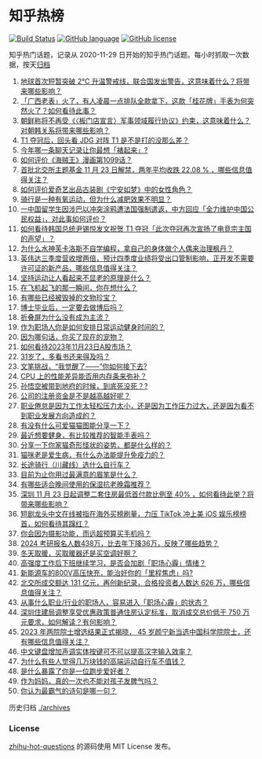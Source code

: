 # 知乎热榜
[![Build Status](https://github.com/ToWeLong/zhihu-hot-questions/workflows/CI/badge.svg)](https://github.com/ToWeLong/zhihu-hot-questions/actions)
[![GitHub language](https://img.shields.io/badge/language-golang-orange.svg)](https://golang.org/)
[![GitHub license](https://img.shields.io/github/license/ToWeLong/zhihu-hot-questions)](https://github.com/ToWeLong/zhihu-hot-questions/blob/main/LICENSE)

知乎热门话题，记录从 2020-11-29 日开始的知乎热门话题。每小时抓取一次数据，按天[归档](./archives)

<!-- BEGIN -->

1. [地球首次短暂突破 2℃ 升温警戒线，联合国发出警告，这意味着什么？将带来哪些影响？](https://www.zhihu.com/question/631285465)
1. [「广西老表」火了，有人凌晨一点排队全款拿下，这款「桂花牌」手表为何突然火了？如何看待此事？](https://www.zhihu.com/question/631262050)
1. [朝鲜称将不再受《〈板门店宣言〉军事领域履行协议》约束，这意味着什么？对朝韩关系将带来哪些影响？](https://www.zhihu.com/question/631447546)
1. [T1 夺冠后，回头看 JDG 对阵 T1 是不是打的没那么差？](https://www.zhihu.com/question/630911685)
1. [今年哪一条聊天记录让你最想「裱起来」?](https://www.zhihu.com/question/631328980)
1. [如何评价《海贼王》漫画第1099话？](https://www.zhihu.com/question/631263585)
1. [首批北交所主题基金 11 月 23 日解禁，两年平均收跌 22.08 % ，哪些信息值得关注？](https://www.zhihu.com/question/631392998)
1. [如何评价爱奇艺出品古装剧《宁安如梦》中的女性角色？](https://www.zhihu.com/question/631470424)
1. [骑行是一种有氧运动，但为什么减肥效果不明显？](https://www.zhihu.com/question/631007255)
1. [一中国留学生因涉巴以冲突涂鸦遭法国强制遣返，中方回应「全力维护中国公民权益」，对此事如何评价？](https://www.zhihu.com/question/631450184)
1. [如何看待韩国总统尹锡悦发文祝贺 T1 夺冠「此次夺冠再次宣扬了电竞宗主国的声望」？](https://www.zhihu.com/question/630999333)
1. [为什么水神芙卡洛斯不自学编程，拿自己的身体做个人偶来治理枫丹？](https://www.zhihu.com/question/630171882)
1. [英伟达三季度营收增两倍，预计四季度业绩将受出口管制影响，正开发不需要许可证的新产品，哪些信息值得关注？](https://www.zhihu.com/question/631284097)
1. [坚持运动让人看起来不显老的原理是什么？](https://www.zhihu.com/question/631007149)
1. [在飞机起飞的那一瞬间，你在想什么？](https://www.zhihu.com/question/620786605)
1. [有哪些已经被毁掉的文物珍宝？](https://www.zhihu.com/question/284979676)
1. [博士毕业后，一定要去做博后吗？](https://www.zhihu.com/question/630264765)
1. [折叠屏为什么没有成为主流？](https://www.zhihu.com/question/630261062)
1. [作为职场人你是如何安排日常运动健身时间的？](https://www.zhihu.com/question/631342482)
1. [因为哪句话，你买了现在的宠物？](https://www.zhihu.com/question/630866429)
1. [如何看待2023年11月23日A股市场？](https://www.zhihu.com/question/631450574)
1. [31岁了，多看书还来得及吗？](https://www.zhihu.com/question/627701056)
1. [文笔挑战，“我觉醒了——”你如何接下去?](https://www.zhihu.com/question/631250027)
1. [CPU 上的性能差异能否用内存条来弥补？](https://www.zhihu.com/question/630362658)
1. [孙悟空被带到地府的时候，到底死没死？?](https://www.zhihu.com/question/620055685)
1. [公司的注册资金是不是越高越好呢？](https://www.zhihu.com/question/631449747)
1. [职业倦怠是因为工作太轻松压力太小，还是因为工作压力过大，还是因为看不到职业发展方向造成的？](https://www.zhihu.com/question/582470209)
1. [有没有什么可爱猫猫图能分享一下？](https://www.zhihu.com/question/627565524)
1. [最近想要健身，有比较推荐的智能手表吗？](https://www.zhihu.com/question/630094986)
1. [分享一下你家猫奇形怪状的姿势，都是什么样的？](https://www.zhihu.com/question/629728867)
1. [猫咪老是爱生病，有什么办法能提升免疫力的？](https://www.zhihu.com/question/629500643)
1. [长途骑行（川藏线）选什么自行车？](https://www.zhihu.com/question/628550636)
1. [目前为止你用过最满意的眉笔是什么？](https://www.zhihu.com/question/398986331)
1. [有哪些适合晚间使用的保湿抗老晚霜推荐？](https://www.zhihu.com/question/630322779)
1. [深圳 11 月 23 日起调整二套住房最低首付款比例至 40% ，如何看待此举？将带来哪些影响？](https://www.zhihu.com/question/631361339)
1. [短剧龙头中文在线被指在海外买榜刷量，力压 TikTok 冲上美 iOS 娱乐榜榜首，如何看待其蹿红？](https://www.zhihu.com/question/630535561)
1. [你会因为摄影功能，而远超预算买手机吗？](https://www.zhihu.com/question/630511657)
1. [2024 考研报名人数438万，比去年下降36万，反映了哪些趋势？](https://www.zhihu.com/question/631357154)
1. [冬天取暖，买取暖器还是买空调好啊？](https://www.zhihu.com/question/572490184)
1. [高强度工作后下班继续学习，是否会加剧「职场心霾」情绪？](https://www.zhihu.com/question/630224132)
1. [新能源车的800V高压快充，能治好你的「里程焦虑」吗?](https://www.zhihu.com/question/631327687)
1. [北交所成交额达 131 亿元，再创新纪录，合格投资者人数达 626 万，哪些信息值得关注？](https://www.zhihu.com/question/631330031)
1. [从事什么职业/行业的职场人，容易进入「职场心霾」的状态？](https://www.zhihu.com/question/630020762)
1. [深圳住建局调整享受优惠政策普通住房认定标准，取消成交总价低于 750 万元要求，如何解读？有何影响？](https://www.zhihu.com/question/631454774)
1. [2023 年两院院士增选结果正式揭晓， 45 岁颜宁新当选中国科学院院士，还有哪些信息值得关注？](https://www.zhihu.com/question/631332102)
1. [中文键盘增加声调实体按键可不可以提高汉字输入效率？](https://www.zhihu.com/question/630281611)
1. [为什么有些人觉得几万块钱的高端运动自行车不值钱？](https://www.zhihu.com/question/631007156)
1. [是什么暴露了你是一位跑步爱好者？](https://www.zhihu.com/question/630991119)
1. [作为妈妈，真的一次也不能对孩子发脾气吗？](https://www.zhihu.com/question/627525894)
1. [你认为最霸气的诗句是哪一句？](https://www.zhihu.com/question/631297025)

<!-- END -->

历史归档 [./archives](./archives)


### License
[zhihu-hot-questions](https://github.com/towelong/zhihu-hot-questions) 的源码使用 MIT License 发布。